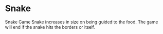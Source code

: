 # Snake
Snake Game
Snake increases in size on being guided to the food. The game will end if the snake hits the borders or itself.
